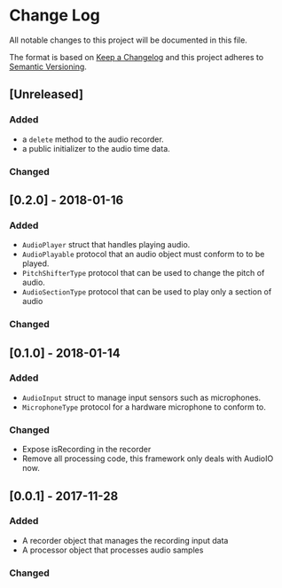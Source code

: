 # Change Log
All notable changes to this project will be documented in this file.

The format is based on [Keep a Changelog](http://keepachangelog.com/) 
and this project adheres to [Semantic Versioning](http://semver.org/).

## [Unreleased]
### Added
- a `delete` method to the audio recorder.
- a public initializer to the audio time data.

### Changed

## [0.2.0] - 2018-01-16
### Added
- `AudioPlayer` struct that handles playing audio.
- `AudioPlayable` protocol that an audio object must conform to to be played. 
- `PitchShifterType` protocol that can be used to change the pitch of audio.
- `AudioSectionType` protocol that can be used to play only a section of audio

### Changed

## [0.1.0] - 2018-01-14
### Added
- `AudioInput` struct to manage input sensors such as microphones.
- `MicrophoneType` protocol for a hardware microphone to conform to.

### Changed
- Expose isRecording in the recorder
- Remove all processing code, this framework only deals with AudioIO now.

## [0.0.1] - 2017-11-28
### Added
- A recorder object that manages the recording input data
- A processor object that processes audio samples

### Changed